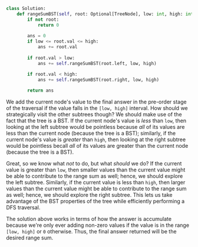 ```python
class Solution:
    def rangeSumBST(self, root: Optional[TreeNode], low: int, high: int) -> int:
        if not root:
            return 0
        
        ans = 0
        if low <= root.val <= high:
            ans += root.val
        
        if root.val > low:
            ans += self.rangeSumBST(root.left, low, high)

        if root.val < high:
            ans += self.rangeSumBST(root.right, low, high)
            
        return ans
```

We add the current node's value to the final answer in the pre-order stage of the traversal if the value falls in the `[low, high]` interval. How should we strategically visit the other subtrees though? We should make use of the fact that the tree is a BST. If the current node's value is *less* than `low`, then looking at the left subtree would be pointless because *all* of its values are less than the current node (because the tree is a BST); similarly, if the current node's value is *greater* than `high`, then looking at the right subtree would be pointless becall *all* of its values are greater than the current node (because the tree is a BST).

Great, so we know what *not* to do, but what *should* we do? If the current value is greater than `low`, then smaller values than the current value might be able to contribute to the range sum as well; hence, we should explore the left subtree. Similarly, if the current value is less than `high`, then larger values than the current value might be able to contribute to the range sum as well; hence, we should explore the right subtree. This lets us take advantage of the BST properties of the tree while efficiently performing a DFS traversal.

The solution above works in terms of how the answer is accumulate because we're only ever adding non-zero values if the value is in the range `[low, high]` or `0` otherwise. Thus, the final answer returned will be the desired range sum.